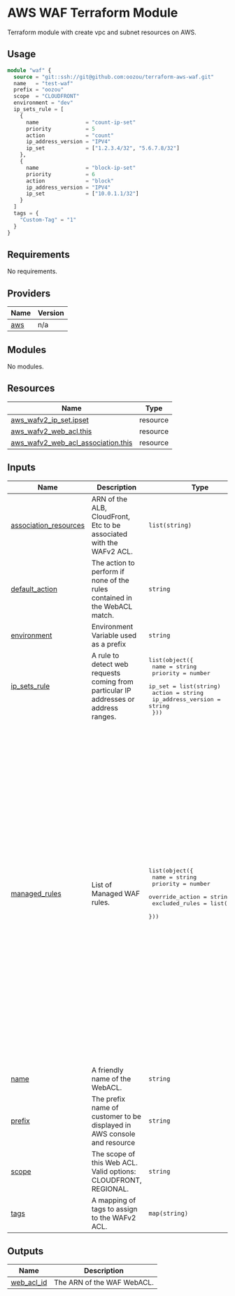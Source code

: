 # AWS WAF Terraform Module

Terraform module with create vpc and subnet resources on AWS.

## Usage

```terraform
module "waf" {
  source = "git::ssh://git@github.com:oozou/terraform-aws-waf.git"
  name   = "test-waf"
  prefix = "oozou"
  scope  = "CLOUDFRONT"
  environment = "dev"
  ip_sets_rule = [
    {
      name               = "count-ip-set"
      priority           = 5
      action             = "count"
      ip_address_version = "IPV4"
      ip_set             = ["1.2.3.4/32", "5.6.7.8/32"]
    },
    {
      name               = "block-ip-set"
      priority           = 6
      action             = "block"
      ip_address_version = "IPV4"
      ip_set             = ["10.0.1.1/32"]
    }
  ]
  tags = {
    "Custom-Tag" = "1"
  }
}
```

## Requirements

No requirements.

## Providers

| Name | Version |
|------|---------|
| <a name="provider_aws"></a> [aws](#provider\_aws) | n/a |

## Modules

No modules.

## Resources

| Name | Type |
|------|------|
| [aws_wafv2_ip_set.ipset](https://registry.terraform.io/providers/hashicorp/aws/latest/docs/resources/wafv2_ip_set) | resource |
| [aws_wafv2_web_acl.this](https://registry.terraform.io/providers/hashicorp/aws/latest/docs/resources/wafv2_web_acl) | resource |
| [aws_wafv2_web_acl_association.this](https://registry.terraform.io/providers/hashicorp/aws/latest/docs/resources/wafv2_web_acl_association) | resource |

## Inputs

| Name | Description | Type | Default | Required |
|------|-------------|------|---------|:--------:|
| <a name="input_association_resources"></a> [association\_resources](#input\_association\_resources) | ARN of the ALB, CloudFront, Etc to be associated with the WAFv2 ACL. | `list(string)` | `[]` | no |
| <a name="input_default_action"></a> [default\_action](#input\_default\_action) | The action to perform if none of the rules contained in the WebACL match. | `string` | `"allow"` | no |
| <a name="input_environment"></a> [environment](#input\_environment) | Environment Variable used as a prefix | `string` | n/a | yes |
| <a name="input_ip_sets_rule"></a> [ip\_sets\_rule](#input\_ip\_sets\_rule) | A rule to detect web requests coming from particular IP addresses or address ranges. | <pre>list(object({<br>    name               = string<br>    priority           = number<br>    ip_set             = list(string)<br>    action             = string<br>    ip_address_version = string<br>  }))</pre> | `[]` | no |
| <a name="input_managed_rules"></a> [managed\_rules](#input\_managed\_rules) | List of Managed WAF rules. | <pre>list(object({<br>    name            = string<br>    priority        = number<br>    override_action = string<br>    excluded_rules  = list(string)<br>  }))</pre> | <pre>[<br>  {<br>    "excluded_rules": [],<br>    "name": "AWSManagedRulesCommonRuleSet",<br>    "override_action": "none",<br>    "priority": 10<br>  },<br>  {<br>    "excluded_rules": [],<br>    "name": "AWSManagedRulesAmazonIpReputationList",<br>    "override_action": "none",<br>    "priority": 20<br>  },<br>  {<br>    "excluded_rules": [],<br>    "name": "AWSManagedRulesKnownBadInputsRuleSet",<br>    "override_action": "none",<br>    "priority": 30<br>  },<br>  {<br>    "excluded_rules": [],<br>    "name": "AWSManagedRulesSQLiRuleSet",<br>    "override_action": "none",<br>    "priority": 40<br>  },<br>  {<br>    "excluded_rules": [],<br>    "name": "AWSManagedRulesLinuxRuleSet",<br>    "override_action": "none",<br>    "priority": 50<br>  },<br>  {<br>    "excluded_rules": [],<br>    "name": "AWSManagedRulesUnixRuleSet",<br>    "override_action": "none",<br>    "priority": 60<br>  }<br>]</pre> | no |
| <a name="input_name"></a> [name](#input\_name) | A friendly name of the WebACL. | `string` | n/a | yes |
| <a name="input_prefix"></a> [prefix](#input\_prefix) | The prefix name of customer to be displayed in AWS console and resource | `string` | n/a | yes |
| <a name="input_scope"></a> [scope](#input\_scope) | The scope of this Web ACL. Valid options: CLOUDFRONT, REGIONAL. | `string` | n/a | yes |
| <a name="input_tags"></a> [tags](#input\_tags) | A mapping of tags to assign to the WAFv2 ACL. | `map(string)` | `{}` | no |

## Outputs

| Name | Description |
|------|-------------|
| <a name="output_web_acl_id"></a> [web\_acl\_id](#output\_web\_acl\_id) | The ARN of the WAF WebACL. |
